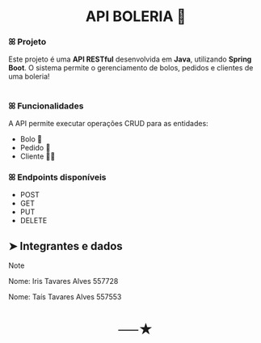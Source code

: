 <h1 align="center">
  API BOLERIA 🍰  
</h1> 

### ꕤ Projeto
Este projeto é uma **API RESTful** desenvolvida em **Java**, utilizando **Spring Boot**. O sistema permite o gerenciamento de bolos, pedidos e clientes de uma boleria!
#
### ꕤ Funcionalidades
 A API permite executar operações CRUD para as entidades:

- Bolo 🎂  
- Pedido 🧾  
- Cliente 👩‍💼 

### ꕤ Endpoints disponíveis 

- POST
- GET
- PUT
- DELETE

## ➤ Integrantes e dados
> [!NOTE]
> Nome: Iris Tavares Alves 557728
> 
> Nome: Taís Tavares Alves 557553

<h1 align="center">
  ──★
</h1> 
